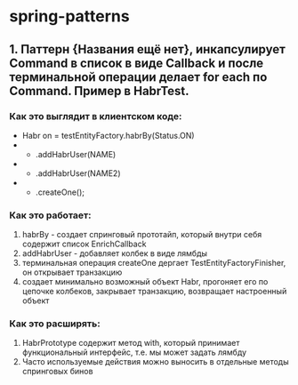 # spring-patterns

## 1. Паттерн {Названия ещё нет}, инкапсулирует Command в список в виде Callback и после терминальной операции делает for each по Command. Пример в HabrTest.
### Как это выглядит в клиентском коде:
* Habr on = testEntityFactory.habrBy(Status.ON)
* *   .addHabrUser(NAME)
* *   .addHabrUser(NAME2)
* *   .createOne();
### Как это работает:
1. habrBy - создает спринговый прототайп, который внутри себя содержит список EnrichCallback
2. addHabrUser - добавляет колбек в виде лямбды
3. терминальная операция createOne дергает TestEntityFactoryFinisher, он открывает транзакцию
4. создает минимально возможный объект Habr, прогоняет его по цепочке колбеков, закрывает транзакцию, возвращает настроенный объект
### Как это расширять:
1. HabrPrototype содержит метод with, который принимает функциональный интерфейс, т.е. мы может задать лямбду
2. Часто используемые действия можно выносить в отдельные методы спринговых бинов
